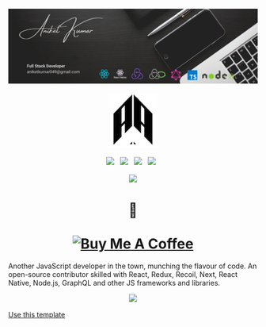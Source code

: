 <p align="center">                                                                                                                  
  <img src="https://raw.githubusercontent.com/ani4aniket/ani4aniket/master/icon/Cover.png">
  <br/>
  <br/>
  <a href="https://ianiket.live"><img src="https://raw.githubusercontent.com/ani4aniket/ani4aniket/master/icon/Logo.png"></a>
  <br/>  
</p>
<p align='center'>
<a href="https://www.linkedin.com/in/ani4aniket/"><img height="30" src="https://raw.githubusercontent.com/ani4aniket/ani4aniket/master/icon/linkedin.png"></a>&nbsp;&nbsp;
<a href="https://twitter/ani4aniket"><img height="30" src="https://raw.githubusercontent.com/ani4aniket/ani4aniket/master/icon/twitter.png"></a>&nbsp;&nbsp;
<a href="https://facebook/ani4aniket"><img height="30" src="https://raw.githubusercontent.com/ani4aniket/ani4aniket/master/icon/facebook.png"></a>&nbsp;&nbsp;
<a href="https://instagram/ani4aniket"><img height="30" src="https://raw.githubusercontent.com/ani4aniket/ani4aniket/master/icon/instagram.jpg"></a>&nbsp;&nbsp;
</p>
<p align='center'>
<img align='center' src="https://visitor-badge.glitch.me/badge?page_id=ani4aniket.visitor-badge">
</p>
<h1 align='center'>
  👋
  <br />
  <br />
  <a href="https://www.buymeacoffee.com/ani4aniket" target="_blank"><img src="https://cdn.buymeacoffee.com/buttons/default-orange.png" alt="Buy Me A Coffee" height="41" width="174"></a>
</h1>

Another JavaScript developer in the town, munching the flavour of code. An open-source contributor skilled with React, Redux, Recoil, Next, React Native, Node.js, GraphQL and other JS frameworks and libraries.
<br/>
<p align='center'>
<img src="https://github-readme-stats.vercel.app/api?username=ani4aniket&&show_icons=true&title_color=ffffff&icon_color=bb2acf&text_color=daf7dc&bg_color=191919">
</p>
<p align="left">
  <a class="github-button" href="https://github.com/ani4aniket/ani4aniket/generate" data-icon="octicon-repo-template" data-size="large" aria-label="Use this template ani4aniket/ani4aniket on GitHub">Use this template</a>
</p>

